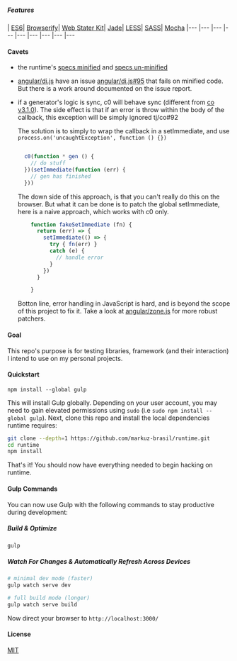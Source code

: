 ##### Features
| [ES6](https://github.com/sebmck/6to5)| [Browserify](http://browserify.org/)| [Web Stater Kit](https://github.com/google/web-starter-kit)| [Jade](http://jade-lang.com/)| [LESS](http://lesscss.org/)| [SASS](https://github.com/sass/node-sass)| [Mocha](http://mochajs.org/)
|--- |--- |--- |--- |--- |--- |--- |--- |---

#### Cavets

- the runtime's [specs minified](http://markuz-brasil.github.io/runtime/build/) and [specs un-minified](http://markuz-brasil.github.io/runtime/dev/)

- [angular/di.js](https://github.com/angular/di.js) have an issue [angular/di.js#95](https://github.com/angular/di.js/issues/95) that fails on minified code. But there is a work around documented on the issue report.

- if a generator's logic is sync, c0 will behave sync (different from [co v3.1.0]()). The side effect is that if an error is throw within the body of the callback, this exception will be simply ignored tj/co#92 

  The solution is to simply to wrap the callback in a setImmediate, and use `process.on('uncaughtException', function () {})`
  
  ```javascript

    c0(function * gen () {
      // do stuff
    })(setImmediate(function (err) {
      // gen has finished
    }))
  ```

  The down side of this approach, is that you can't really do this on the browser. But what it can be done is to patch the global setImmediate, 
  here is a naive approach, which works with c0 only. 
  

  ```javascript
      function fakeSetImmediate (fn) {
        return (err) => {
          setImmediate(() => {
            try { fn(err) }
            catch (e) {
              // handle error
            }
          })
        }

      }

  ```

  Botton line, error handling in JavaScript is hard, and is beyond the scope of this project to fix it. Take a look at [angular/zone.js](https://github.com/angular/zone.js) for more robust patchers.

#### Goal
This repo's purpose is for testing libraries, framework (and their interaction) I intend to use on my personal projects. 

#### Quickstart

```
npm install --global gulp
```

This will install Gulp globally. Depending on your user account, you may need to gain elevated permissions using `sudo` (i.e `sudo npm install --global gulp`). Next, clone this repo and install the local dependencies runtime requires:

```sh
git clone --depth=1 https://github.com/markuz-brasil/runtime.git
cd runtime
npm install
```

That's it! You should now have everything needed to begin hacking on runtime.

#### Gulp Commands

You can now use Gulp with the following commands to stay productive during development:

##### Build & Optimize

```sh
gulp
```

##### Watch For Changes & Automatically Refresh Across Devices

```sh
# minimal dev mode (faster)
gulp watch serve dev

# full build mode (longer)
gulp watch serve build
```

Now direct your browser to `http://localhost:3000/`

#### License
[MIT](https://github.com/markuz-brasil/runtime/blob/master/LICENSE)
